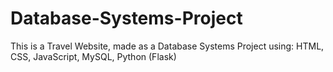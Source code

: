 # Database-Systems-Project
 This is a Travel Website, made as a  Database Systems Project using: HTML, CSS, JavaScript, MySQL, Python (Flask)
